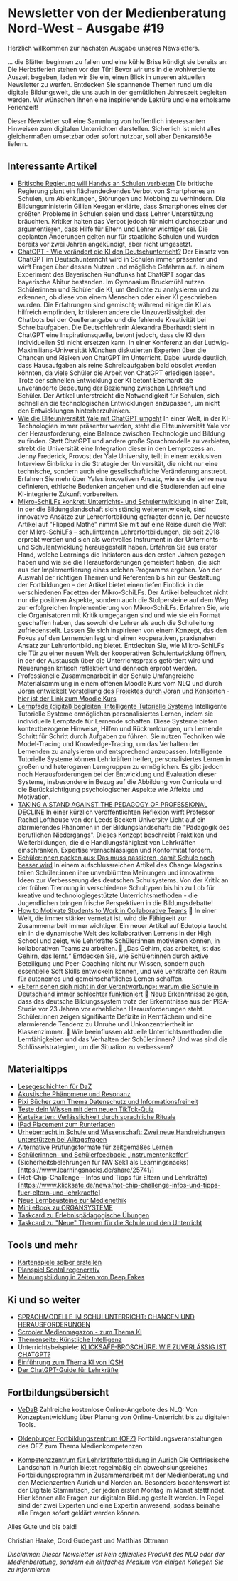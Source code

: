 # Newsletter von der Medienberatung Nord-West - Ausgabe #19

Herzlich willkommen zur nächsten Ausgabe unseres Newsletters.

... die Blätter beginnen zu fallen und eine kühle Brise kündigt sie bereits an: Die Herbstferien stehen vor der Tür! Bevor wir uns in die wohlverdiente Auszeit begeben, laden wir Sie ein, einen Blick in unseren aktuellen Newsletter zu werfen. Entdecken Sie spannende Themen rund um die digitale Bildungswelt, die uns auch in der gemütlichen Jahreszeit begleiten werden. Wir wünschen Ihnen eine inspirierende Lektüre und eine erholsame Ferienzeit!

Dieser Newsletter soll eine Sammlung von hoffentlich interessanten Hinweisen zum digitalen Unterrichten darstellen. Sicherlich ist nicht alles gleichermaßen umsetzbar oder sofort nutzbar, soll aber Denkanstöße liefern.

## Interessante Artikel
- [Britische Regierung will Handys an Schulen verbieten](https://www.spiegel.de/panorama/grossbritannien-britische-regierung-will-handys-an-schulen-verbieten-a-8ad3be62-e18a-4cf5-99a6-07f2bdcad41e?sara_ref=re-so-app-sh&sara_ref=re-so-app-sh)
  Die britische Regierung plant ein flächendeckendes Verbot von Smartphones an Schulen, um Ablenkungen, Störungen und Mobbing zu verhindern. Die Bildungsministerin Gillian Keegan erklärte, dass Smartphones eines der größten Probleme in Schulen seien und dass Lehrer Unterstützung bräuchten. Kritiker halten das Verbot jedoch für nicht durchsetzbar und argumentieren, dass Hilfe für Eltern und Lehrer wichtiger sei. Die geplanten Änderungen gelten nur für staatliche Schulen und wurden bereits vor zwei Jahren angekündigt, aber nicht umgesetzt.
- [ChatGPT - Wie verändert die KI den Deutschunterricht?](https://www.br.de/nachrichten/wissen/chatgpt-im-deutschunterricht-ohne-lehrkraefte-geht-es-nicht,Tkv6fqf)
  Der Einsatz von ChatGPT im Deutschunterricht wird in Schulen immer präsenter und wirft Fragen über dessen Nutzen und mögliche Gefahren auf. In einem Experiment des Bayerischen Rundfunks hat ChatGPT sogar das bayerische Abitur bestanden. Im Gymnasium Bruckmühl nutzen Schülerinnen und Schüler die KI, um Gedichte zu analysieren und zu erkennen, ob diese von einem Menschen oder einer KI geschrieben wurden. Die Erfahrungen sind gemischt; während einige die KI als hilfreich empfinden, kritisieren andere die Unzuverlässigkeit der Chatbots bei der Quellenangabe und die fehlende Kreativität bei Schreibaufgaben.
  Die Deutschlehrerin Alexandra Eberhardt sieht in ChatGPT eine Inspirationsquelle, betont jedoch, dass die KI den individuellen Stil nicht ersetzen kann. In einer Konferenz an der Ludwig-Maximilians-Universität München diskutierten Experten über die Chancen und Risiken von ChatGPT im Unterricht. Dabei wurde deutlich, dass Hausaufgaben als reine Schreibaufgaben bald obsolet werden könnten, da viele Schüler die Arbeit von ChatGPT erledigen lassen.
  Trotz der schnellen Entwicklung der KI betont Eberhardt die unveränderte Bedeutung der Beziehung zwischen Lehrkraft und Schüler. Der Artikel unterstreicht die Notwendigkeit für Schulen, sich schnell an die technologischen Entwicklungen anzupassen, um nicht den Entwicklungen hinterherzuhinken.
- [Wie die Eliteuniversität Yale mit ChatGPT umgeht](https://www.heise.de/hintergrund/Wie-die-Eliteuniversitaet-Yale-mit-ChatGPT-umgeht-9294336.html?wt_mc=rss.red.ho.ho.atom.beitrag.beitrag)
  In einer Welt, in der KI-Technologien immer präsenter werden, steht die Eliteuniversität Yale vor der Herausforderung, eine Balance zwischen Technologie und Bildung zu finden. Statt ChatGPT und andere große Sprachmodelle zu verbieten, strebt die Universität eine Integration dieser in den Lernprozess an. Jenny Frederick, Provost der Yale University, teilt in einem exklusiven Interview Einblicke in die Strategie der Universität, die nicht nur eine technische, sondern auch eine gesellschaftliche Veränderung anstrebt.
  Erfahren Sie mehr über Yales innovativen Ansatz, wie sie die Lehre neu definieren, ethische Bedenken angehen und die Studierenden auf eine KI-integrierte Zukunft vorbereiten.
- [Mikro-SchiLFs konkret: Unterrichts- und Schulentwicklung](https://www.flippedmathe.de/2022/09/30/mikro-schilfs-konkret-unterrichts-und-schulentwicklung/)
  In einer Zeit, in der die Bildungslandschaft sich ständig weiterentwickelt, sind innovative Ansätze zur Lehrerfortbildung gefragter denn je. Der neueste Artikel auf "Flipped Mathe" nimmt Sie mit auf eine Reise durch die Welt der Mikro-SchiLFs – schulinternen Lehrerfortbildungen, die seit 2018 erprobt werden und sich als wertvolles Instrument in der Unterrichts- und Schulentwicklung herausgestellt haben.
  Erfahren Sie aus erster Hand, welche Learnings die Initiatoren aus den ersten Jahren gezogen haben und wie sie die Herausforderungen gemeistert haben, die sich aus der Implementierung eines solchen Programms ergeben. Von der Auswahl der richtigen Themen und Referenten bis hin zur Gestaltung der Fortbildungen – der Artikel bietet einen tiefen Einblick in die verschiedenen Facetten der Mikro-SchiLFs.
  Der Artikel beleuchtet nicht nur die positiven Aspekte, sondern auch die Stolpersteine auf dem Weg zur erfolgreichen Implementierung von Mikro-SchiLFs. Erfahren Sie, wie die Organisatoren mit Kritik umgegangen sind und wie sie ein Format geschaffen haben, das sowohl die Lehrer als auch die Schulleitung zufriedenstellt.
  Lassen Sie sich inspirieren von einem Konzept, das den Fokus auf den Lernenden legt und einen kooperativen, praxisnahen Ansatz zur Lehrerfortbildung bietet. Entdecken Sie, wie Mikro-SchiLFs die Tür zu einer neuen Welt der kooperativen Schulentwicklung öffnen, in der der Austausch über die Unterrichtspraxis gefördert wird und Neuerungen kritisch reflektiert und dennoch erprobt werden.
- Professionelle Zusammenarbeit in der Schule 
  Umfangreiche Materialsammlung in einem offenen Moodle Kurs vom NLQ und durch Jöran entwickelt
  [Vorstellung des Projektes durch Jöran und Konsorten](https://www.joeran.de/mit-professioneller-zusammenarbeit-herausforderungen-in-schule-kurs-quereinsteigende/) - [hier ist der Link zum Moodle Kurs](https://openelec.moodle-nds.de/course/view.php?id=154)
- [Lernpfade (digital) begleiten: Intelligente Tutorielle Systeme](https://lamarr-institute.org/de/blog/ki-bildung-intelligente-tutorielle-systeme/)
  Intelligente Tutorielle Systeme ermöglichen personalisiertes Lernen, indem sie individuelle Lernpfade für Lernende schaffen. Diese Systeme bieten kontextbezogene Hinweise, Hilfen und Rückmeldungen, um Lernende Schritt für Schritt durch Aufgaben zu führen. Sie nutzen Techniken wie Model-Tracing und Knowledge-Tracing, um das Verhalten der Lernenden zu analysieren und entsprechend anzupassen. Intelligente Tutorielle Systeme können Lehrkräften helfen, personalisiertes Lernen in großen und heterogenen Lerngruppen zu ermöglichen. Es gibt jedoch noch Herausforderungen bei der Entwicklung und Evaluation dieser Systeme, insbesondere in Bezug auf die Abbildung von Curricula und die Berücksichtigung psychologischer Aspekte wie Affekte und Motivation.
- [TAKING A STAND AGAINST THE PEDAGOGY OF PROFESSIONAL DECLINE](https://www.leedsbeckett.ac.uk/blogs/carnegie-education/2023/09/taking-a-stand-against-the-pedagogy-of-professional-decline/)
   In einer kürzlich veröffentlichten Reflexion wirft Professor Rachel Lofthouse von der Leeds Beckett University Licht auf ein alarmierendes Phänomen in der Bildungslandschaft: die "Pädagogik des beruflichen Niedergangs". Dieses Konzept beschreibt Praktiken und Weiterbildungen, die die Handlungsfähigkeit von Lehrkräften einschränken, Expertise vernachlässigen und Konformität fördern.
- [Schüler:innen packen aus: Das muss passieren, damit Schule noch besser wird](https://www.change-magazin.de/de/das-sagen-schuelerinnen-zum-deutschen-schulsystem)
  In einem aufschlussreichen Artikel des Change Magazins teilen Schüler:innen ihre unverblümten Meinungen und innovativen Ideen zur Verbesserung des deutschen Schulsystems. Von der Kritik an der frühen Trennung in verschiedene Schultypen bis hin zu Lob für kreative und technologiegestützte Unterrichtsmethoden - die Jugendlichen bringen frische Perspektiven in die Bildungsdebatte!
- [How to Motivate Students to Work in Collaborative Teams](https://www.edutopia.org/article/collaborative-group-learning-high-school)
  🤝 In einer Welt, die immer stärker vernetzt ist, wird die Fähigkeit zur Zusammenarbeit immer wichtiger. Ein neuer Artikel auf Edutopia taucht ein in die dynamische Welt des kollaborativen Lernens in der High School und zeigt, wie Lehrkräfte Schüler:innen motivieren können, in kollaborativen Teams zu arbeiten.
  🧠 „Das Gehirn, das arbeitet, ist das Gehirn, das lernt.“ Entdecken Sie, wie Schüler:innen durch aktive Beteiligung und Peer-Coaching nicht nur Wissen, sondern auch essentielle Soft Skills entwickeln können, und wie Lehrkräfte den Raum für autonomes und gemeinschaftliches Lernen schaffen.
- [«Eltern sehen sich nicht in der Verantwortung»: warum die Schule in Deutschland immer schlechter funktioniert](https://www.nzz.ch/deutschland/der-fall-deutschland/bildung-warum-die-schule-in-deutschland-immer-schlechter-funktioniert-ld.1747709)
  🚨 Neue Erkenntnisse zeigen, dass das deutsche Bildungssystem trotz der Erkenntnisse aus der PISA-Studie vor 23 Jahren vor erheblichen Herausforderungen steht. Schüler:innen zeigen signifikante Defizite in Kernfächern und eine alarmierende Tendenz zu Unruhe und Unkonzentriertheit im Klassenzimmer.
  🤔 Wie beeinflussen aktuelle Unterrichtsmethoden die Lernfähigkeiten und das Verhalten der Schüler:innen? Und was sind die Schlüsselstrategien, um die Situation zu verbessern?


## Materialtipps
- [Lesegeschichten für DaZ](https://mulingula-praxis.de/)
- [Akustische Phänomene und Resonanz](https://kmz-rt.taskcards.app/#/board/cd257bb2-bcf7-408a-94c3-8b1af2f31ba4/view)
- [Pixi Bücher zum Thema Datenschutz und Informationsfreiheit](https://www.bfdi.bund.de/DE/Service/Publikationen/Pixi/Pixi_node.html)
- [Teste dein Wissen mit dem neuen TikTok-Quiz](https://www.klicksafe.de/news/teste-dein-wissen-mit-dem-neuen-tiktok-quiz)
- [Karteikarten: Verlässlichkeit durch sprachliche Rituale](https://karin-reber.de/2023/07/12/sprachliche-rituale/)
- [iPad Placement zum Runterladen](https://t.co/MlA6HTCA3w)
- [Urheberrecht in Schule und Wissenschaft: Zwei neue Handreichungen unterstützen bei Alltagsfragen](https://irights.info/artikel/urheberrecht-schule-wissenschaft-bmbf/32021)
- [Alternative Prüfungsformate für zeitgemäßes Lernen](https://www.joeran.de/alternative-pruefungsformate-fuer-zeitgemaesses-lernen-kurs-quereinsteigende/)
- [Schülerinnen- und Schülerfeedback: „Instrumentenkoffer“](https://www.lernvisionen.ch/kursunterlagen/downloads/sus-feedback-instrumentenkoffer.pdf)
- (Sicherheitsbelehrungen für NW Sek1 als Learningsnacks)[https://www.learningsnacks.de/share/25741/]
- (Hot-Chip-Challenge – Infos und Tipps für Eltern und Lehrkräfte)[https://www.klicksafe.de/news/hot-chip-challenge-infos-und-tipps-fuer-eltern-und-lehrkraefte]
- [Neue Lernbausteine zur Medienethik](https://apps.medienberatung.online/index/)
- [Mini eBook zu ORGANSYSTEME](https://www.schule-digital.com/biologie/5-klasse/organsysteme/)
- [Taskcard zu Erlebnispädagogische Übungen](https://www.taskcards.de/#/board/b856b3d6-44f5-4966-acce-91edee5b0bd4/view)
- [Taskcard zu "Neue" Themen für die Schule und den Unterricht](https://mz-bgl.taskcards.app/#/board/bba0681e-f6b3-447c-bac0-7ec110fd241e/view?token=1cd80b12-efe7-4bc4-82c2-83f57bfc9e41)



## Tools und mehr
- [Kartenspiele selber erstellen](https://spieleinderschule.org)
- [Planspiel Sontal regenerativ](https://nwt-bw.de/planspiel-erneuerbare-energie/)
- [Meinungsbildung in Zeiten von Deep Fakes](https://www.klicksafe.de/news/meinungsbildung-in-zeiten-von-deep-fakes)

## Ki und so weiter
- [SPRACHMODELLE IM SCHULUNTERRICHT: CHANCEN UND HERAUSFORDERUNGEN](https://www.bildung-lsa.de/files/5c5e6e7a4f362d6ab1bfd03a000ac17d/Sprachmodelle_im_Schulunterricht.pdf)
- [Scrooler Medienmagazon - zum Thema KI](https://www.scroller.de/Dein_Magazin/3315_Faszination_KI.htm)
- [Themenseite: Künstliche Intelligenz](https://www.klicksafe.de/kuenstliche-intelligenz)
- Unterrichtsbeispiele: [KLICKSAFE-BROSCHÜRE: WIE ZUVERLÄSSIG IST CHATGPT?](https://www.lmz-bw.de/landesmedienzentrum/aktuelles/aktuelle-meldungen/detailseite/klicksafe-broschuere-mit-unterrichtsmaterial-wie-zuverlaessig-ist-chatgpt)
- [Einführung zum Thema KI von IQSH](https://www.youtube.com/watch?v=UX_Od_0_4as&si=MT7_YglIBuKcEIrs)
- [Der ChatGPT-Guide für Lehrkräfte](https://manuelflick.notion.site/Der-ChatGPT-Guide-f-r-Lehrkr-fte-76737e0c39784fc0bb610eb9dab1d541)

## Fortbildungsübersicht

- [VeDaB](https://vedab.de/veran_suche.php?sachgebiet=&schulform=&such=Medienbildung&utm_campaign=Newsletter%20von%20der%20Medienberatung%20Nord-West&utm_medium=email&utm_source=Revue%20newsletter&veranstalter=)
Zahlreiche kostenlose Online-Angebote des NLQ: Von Konzeptentwicklung über Planung von Online-Unterricht bis zu digitalen Tools.

- [Oldenburger Fortbildungszentrum (OFZ)](https://uol.de/ofz/fortbildungsangebot)
Fortbildungsveranstaltungen des OFZ zum Thema Medienkompetenzen

- [Kompetenzzentrum für Lehrkräftefortbildung in Aurich](https://bildung.ostfriesischelandschaft.de/lfb/)
Die Ostfriesische Landschaft in Aurich bietet regelmäßig ein abwechslungsreiches Fortbildungsprogramm in Zusammenarbeit mit der Medienberatung und den Medienzentren Aurich und Norden an. Besonders beachtenswert ist der Digitale Stammtisch, der jeden ersten Montag im Monat stattfindet. Hier können alle Fragen zur digitalen Bildung gestellt werden. In Regel sind der zwei Experten und eine Expertin anwesend, sodass beinahe alle Fragen sofort geklärt werden können.


Alles Gute und bis bald!

Christian Haake, Cord Gudegast und Matthias Ottmann

_Disclaimer: Dieser Newsletter ist kein offizielles Produkt des NLQ oder der Medienberatung, sondern ein einfaches Medium von einigen Kollegen Sie zu informieren_